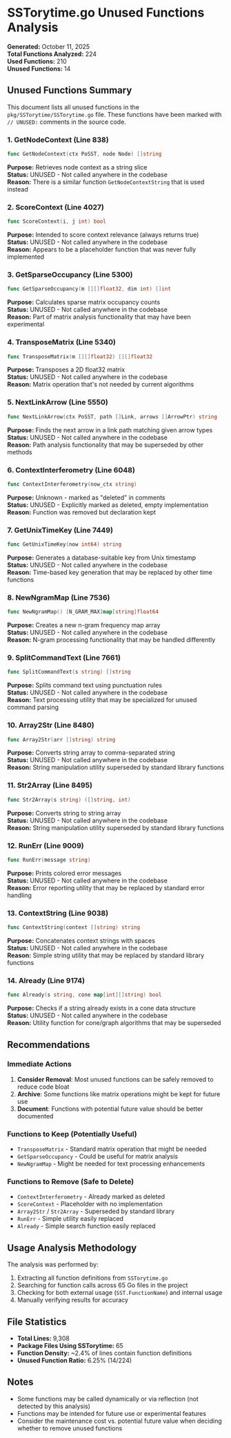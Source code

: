 # SSTorytime.go Unused Functions Analysis

**Generated:** October 11, 2025  
**Total Functions Analyzed:** 224  
**Used Functions:** 210  
**Unused Functions:** 14

## Unused Functions Summary

This document lists all unused functions in the `pkg/SSTorytime/SSTorytime.go` file. These functions have been marked with `// UNUSED:` comments in the source code.

### 1. GetNodeContext (Line 838)

```go
func GetNodeContext(ctx PoSST, node Node) []string
```

**Purpose:** Retrieves node context as a string slice  
**Status:** UNUSED - Not called anywhere in the codebase  
**Reason:** There is a similar function `GetNodeContextString` that is used instead

### 2. ScoreContext (Line 4027)

```go
func ScoreContext(i, j int) bool
```

**Purpose:** Intended to score context relevance (always returns true)  
**Status:** UNUSED - Not called anywhere in the codebase  
**Reason:** Appears to be a placeholder function that was never fully implemented

### 3. GetSparseOccupancy (Line 5300)

```go
func GetSparseOccupancy(m [][]float32, dim int) []int
```

**Purpose:** Calculates sparse matrix occupancy counts  
**Status:** UNUSED - Not called anywhere in the codebase  
**Reason:** Part of matrix analysis functionality that may have been experimental

### 4. TransposeMatrix (Line 5340)

```go
func TransposeMatrix(m [][]float32) [][]float32
```

**Purpose:** Transposes a 2D float32 matrix  
**Status:** UNUSED - Not called anywhere in the codebase  
**Reason:** Matrix operation that's not needed by current algorithms

### 5. NextLinkArrow (Line 5550)

```go
func NextLinkArrow(ctx PoSST, path []Link, arrows []ArrowPtr) string
```

**Purpose:** Finds the next arrow in a link path matching given arrow types  
**Status:** UNUSED - Not called anywhere in the codebase  
**Reason:** Path analysis functionality that may be superseded by other methods

### 6. ContextInterferometry (Line 6048)

```go
func ContextInterferometry(now_ctx string)
```

**Purpose:** Unknown - marked as "deleted" in comments  
**Status:** UNUSED - Explicitly marked as deleted, empty implementation  
**Reason:** Function was removed but declaration kept

### 7. GetUnixTimeKey (Line 7449)

```go
func GetUnixTimeKey(now int64) string
```

**Purpose:** Generates a database-suitable key from Unix timestamp  
**Status:** UNUSED - Not called anywhere in the codebase  
**Reason:** Time-based key generation that may be replaced by other time functions

### 8. NewNgramMap (Line 7536)

```go
func NewNgramMap() [N_GRAM_MAX]map[string]float64
```

**Purpose:** Creates a new n-gram frequency map array  
**Status:** UNUSED - Not called anywhere in the codebase  
**Reason:** N-gram processing functionality that may be handled differently

### 9. SplitCommandText (Line 7661)

```go
func SplitCommandText(s string) []string
```

**Purpose:** Splits command text using punctuation rules  
**Status:** UNUSED - Not called anywhere in the codebase  
**Reason:** Text processing utility that may be specialized for unused command parsing

### 10. Array2Str (Line 8480)

```go
func Array2Str(arr []string) string
```

**Purpose:** Converts string array to comma-separated string  
**Status:** UNUSED - Not called anywhere in the codebase  
**Reason:** String manipulation utility superseded by standard library functions

### 11. Str2Array (Line 8495)

```go
func Str2Array(s string) ([]string, int)
```

**Purpose:** Converts string to string array  
**Status:** UNUSED - Not called anywhere in the codebase  
**Reason:** String manipulation utility superseded by standard library functions

### 12. RunErr (Line 9009)

```go
func RunErr(message string)
```

**Purpose:** Prints colored error messages  
**Status:** UNUSED - Not called anywhere in the codebase  
**Reason:** Error reporting utility that may be replaced by standard error handling

### 13. ContextString (Line 9038)

```go
func ContextString(context []string) string
```

**Purpose:** Concatenates context strings with spaces  
**Status:** UNUSED - Not called anywhere in the codebase  
**Reason:** Simple string utility that may be replaced by standard library functions

### 14. Already (Line 9174)

```go
func Already(s string, cone map[int][]string) bool
```

**Purpose:** Checks if a string already exists in a cone data structure  
**Status:** UNUSED - Not called anywhere in the codebase  
**Reason:** Utility function for cone/graph algorithms that may be superseded

## Recommendations

### Immediate Actions

1. **Consider Removal**: Most unused functions can be safely removed to reduce code bloat
2. **Archive**: Some functions like matrix operations might be kept for future use
3. **Document**: Functions with potential future value should be better documented

### Functions to Keep (Potentially Useful)

- `TransposeMatrix` - Standard matrix operation that might be needed
- `GetSparseOccupancy` - Could be useful for matrix analysis
- `NewNgramMap` - Might be needed for text processing enhancements

### Functions to Remove (Safe to Delete)

- `ContextInterferometry` - Already marked as deleted
- `ScoreContext` - Placeholder with no implementation
- `Array2Str` / `Str2Array` - Superseded by standard library
- `RunErr` - Simple utility easily replaced
- `Already` - Simple search function easily replaced

## Usage Analysis Methodology

The analysis was performed by:

1. Extracting all function definitions from `SSTorytime.go`
2. Searching for function calls across 65 Go files in the project
3. Checking for both external usage (`SST.FunctionName`) and internal usage
4. Manually verifying results for accuracy

## File Statistics

- **Total Lines:** 9,308
- **Package Files Using SSTorytime:** 65
- **Function Density:** ~2.4% of lines contain function definitions
- **Unused Function Ratio:** 6.25% (14/224)

## Notes

- Some functions may be called dynamically or via reflection (not detected by this analysis)
- Functions may be intended for future use or experimental features
- Consider the maintenance cost vs. potential future value when deciding whether to remove unused functions
